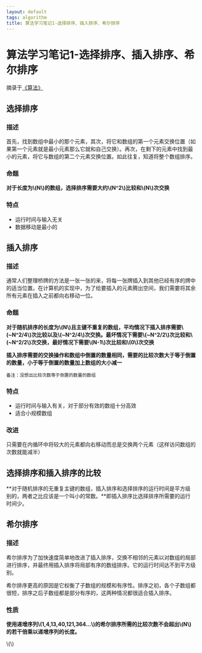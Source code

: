 ```yaml
---
layout: default
tags: algorithm
title: 算法学习笔记1-选择排序、插入排序、希尔排序
---
```


# 算法学习笔记1-选择排序、插入排序、希尔排序 #

摘录于[《算法》](http://book.douban.com/subject/19952400/)

## 选择排序 ##

### 描述 ###

首先，找到数组中最小的那个元素，其次，将它和数组的第一个元素交换位置（如果第一个元素就是最小元素那么它就和自己交换）。再次，在剩下的元素中找到最小的元素，将它与数组的第二个元素交换位置。如此往复，知道将整个数组排序。

### 命题 ###

**对于长度为\\(N\\)的数组，选择排序需要大约\\(N^2\\)比较和\\(N\\)次交换**

### 特点 ###
* 运行时间与输入无关
* 数据移动是最小的

## 插入排序 ##

### 描述 ###

通常人们整理桥牌的方法是一张一张的来，将每一张牌插入到其他已经有序的牌中的适当位置。在计算机的实现中，为了给要插入的元素腾出空间，我们需要将其余所有元素在插入之前都向右移动一位。

### 命题 ###

**对于随机排序的长度为\\(N\\)且主键不重复的数组，平均情况下插入排序需要\\(~N^2/4\\)次比较以及\\(~N^2/4\\)次交换。最坏情况下需要\\(~N^2/2\\)次比较和\\(~N^2/2\\)次交换，最好情况下需要\\(N-1\\)次比较和\\(0\\)次交换**

**插入排序需要的交换操作和数组中倒置的数量相同，需要的比较次数大于等于倒置的数量，小于等于倒置的数量加上数组的大小减一**

	备注：没想出比较次数等于倒置的数量的数组

### 特点 ###

* 运行时间与输入有关，对于部分有效的数组十分高效
* 适合小规模数组

### 改进 ###

只需要在内循环中将较大的元素都向右移动而总是交换两个元素（这样访问数组的次数就能减半）

## 选择排序和插入排序的比较 ##

**对于随机排序的无重复主键的数组，插入排序和选择排序的运行时间是平方级别的，两者之比应该是一个叫小的常数。**即插入排序比选择排序所需要的运行时间少。

## 希尔排序 ##

### 描述 ###

希尔排序为了加快速度简单地改进了插入排序，交换不相邻的元素以对数组的局部进行排序，并最终用插入排序将局部有序的数组排序。它的运行时间达不到平方级别。

希尔排序更高的原因是它权衡了子数组的规模和有序性。排序之初，各个子数组都很短，排序之后子数组都是部分有序的，这两种情况都很适合插入排序。

### 性质 ###

**使用递增序列\\(1,4,13,40,121,364...\\)的希尔排序所需的比较次数不会超出\\(N\\)的若干倍乘以递增序列的长度。**

<script type="text/javascript" src="http://cdn.mathjax.org/mathjax/latest/MathJax.js?config=default"></script>

\\(\\)

